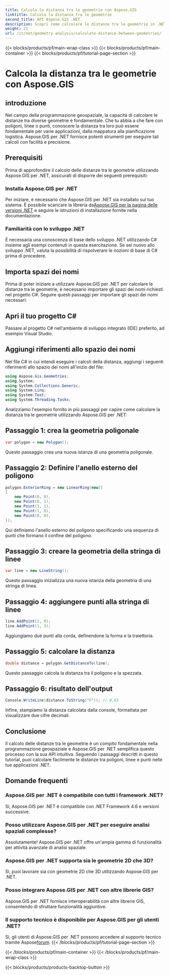 ```yaml
---
title: Calcola la distanza tra le geometrie con Aspose.GIS
linktitle: Calcola la distanza tra le geometrie
second_title: API Aspose.GIS .NET
description: Scopri come calcolare le distanze tra le geometrie in .NET utilizzando Aspose.GIS. Guida passo passo con esempi di codice. Migliora le tue applicazioni geospaziali.
weight: 21
url: /it/net/geometry-analysis/calculate-distance-between-geometries/
---
```


{{< blocks/products/pf/main-wrap-class >}}
{{< blocks/products/pf/main-container >}}
{{< blocks/products/pf/tutorial-page-section >}}

# Calcola la distanza tra le geometrie con Aspose.GIS

## introduzione
Nel campo della programmazione geospaziale, la capacità di calcolare le distanze tra diverse geometrie è fondamentale. Che tu abbia a che fare con poligoni, linee o punti, conoscere la distanza tra loro può essere fondamentale per varie applicazioni, dalla mappatura alla pianificazione logistica. Aspose.GIS per .NET fornisce potenti strumenti per eseguire tali calcoli con facilità e precisione.
## Prerequisiti
Prima di approfondire il calcolo delle distanze tra le geometrie utilizzando Aspose.GIS per .NET, assicurati di disporre dei seguenti prerequisiti:
### Installa Aspose.GIS per .NET
 Per iniziare, è necessario che Aspose.GIS per .NET sia installato sul tuo sistema. È possibile scaricare la libreria da[Aspose.GIS per la pagina delle versioni .NET](https://releases.aspose.com/gis/net/) e seguire le istruzioni di installazione fornite nella documentazione.
### Familiarità con lo sviluppo .NET
È necessaria una conoscenza di base dello sviluppo .NET utilizzando C# insieme agli esempi contenuti in questa esercitazione. Se sei nuovo allo sviluppo .NET, valuta la possibilità di rispolverare le nozioni di base di C# prima di procedere.

## Importa spazi dei nomi
Prima di poter iniziare a utilizzare Aspose.GIS per .NET per calcolare le distanze tra le geometrie, è necessario importare gli spazi dei nomi richiesti nel progetto C#. Seguire questi passaggi per importare gli spazi dei nomi necessari:
## Apri il tuo progetto C#
Passare al progetto C# nell'ambiente di sviluppo integrato (IDE) preferito, ad esempio Visual Studio.
## Aggiungi riferimenti allo spazio dei nomi
Nel file C# in cui intendi eseguire i calcoli della distanza, aggiungi i seguenti riferimenti allo spazio dei nomi all'inizio del file:
```csharp
using Aspose.Gis.Geometries;
using System;
using System.Collections.Generic;
using System.Linq;
using System.Text;
using System.Threading.Tasks;
```

Analizziamo l'esempio fornito in più passaggi per capire come calcolare la distanza tra le geometrie utilizzando Aspose.GIS per .NET:
## Passaggio 1: crea la geometria poligonale
```csharp
var polygon = new Polygon();
```
Questo passaggio crea una nuova istanza di una geometria poligonale.
## Passaggio 2: Definire l'anello esterno del poligono
```csharp
polygon.ExteriorRing = new LinearRing(new[]
{
    new Point(0, 0),
    new Point(0, 1),
    new Point(1, 1),
    new Point(1, 0),
    new Point(0, 0),
});
```
Qui definiamo l'anello esterno del poligono specificando una sequenza di punti che formano il confine del poligono.
## Passaggio 3: creare la geometria della stringa di linee
```csharp
var line = new LineString();
```
Questo passaggio inizializza una nuova istanza della geometria di una stringa di linea.
## Passaggio 4: aggiungere punti alla stringa di linee
```csharp
line.AddPoint(2, 0);
line.AddPoint(1, 3);
```
Aggiungiamo due punti alla corda, definendone la forma e la traiettoria.
## Passaggio 5: calcolare la distanza
```csharp
double distance = polygon.GetDistanceTo(line);
```
Questo passaggio calcola la distanza tra il poligono e la spezzata.
## Passaggio 6: risultato dell'output
```csharp
Console.WriteLine(distance.ToString("F")); // 0,63
```
Infine, stampiamo la distanza calcolata dalla console, formattata per visualizzare due cifre decimali.

## Conclusione
Il calcolo delle distanze tra le geometrie è un compito fondamentale nella programmazione geospaziale e Aspose.GIS per .NET semplifica questo processo con la sua API intuitiva. Seguendo i passaggi descritti in questo tutorial, puoi calcolare facilmente le distanze tra poligoni, linee e punti nelle tue applicazioni .NET.
## Domande frequenti
### Aspose.GIS per .NET è compatibile con tutti i framework .NET?
Sì, Aspose.GIS per .NET è compatibile con .NET Framework 4.6 e versioni successive.
### Posso utilizzare Aspose.GIS per .NET per eseguire analisi spaziali complesse?
Assolutamente! Aspose.GIS per .NET offre un'ampia gamma di funzionalità per attività avanzate di analisi spaziale.
### Aspose.GIS per .NET supporta sia le geometrie 2D che 3D?
Sì, puoi lavorare sia con geometrie 2D che 3D utilizzando Aspose.GIS per .NET.
### Posso integrare Aspose.GIS per .NET con altre librerie GIS?
Aspose.GIS per .NET fornisce interoperabilità con altre librerie GIS, consentendo di sfruttare funzionalità aggiuntive.
### Il supporto tecnico è disponibile per Aspose.GIS per gli utenti .NET?
 Sì, gli utenti di Aspose.GIS per .NET possono accedere al supporto tecnico tramite Aspose[forum](https://forum.aspose.com/c/gis/33).
{{< /blocks/products/pf/tutorial-page-section >}}

{{< /blocks/products/pf/main-container >}}
{{< /blocks/products/pf/main-wrap-class >}}

{{< blocks/products/products-backtop-button >}}
